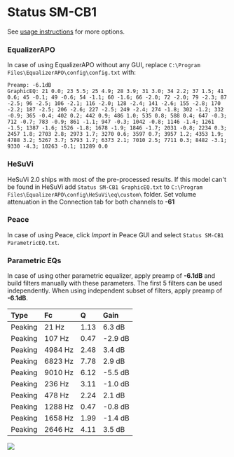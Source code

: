 # Status SM-CB1
See [usage instructions](https://github.com/jaakkopasanen/AutoEq#usage) for more options.

### EqualizerAPO
In case of using EqualizerAPO without any GUI, replace `C:\Program Files\EqualizerAPO\config\config.txt`
with:
```
Preamp: -6.1dB
GraphicEQ: 21 0.0; 23 5.5; 25 4.9; 28 3.9; 31 3.0; 34 2.2; 37 1.5; 41 0.6; 45 -0.1; 49 -0.6; 54 -1.1; 60 -1.6; 66 -2.0; 72 -2.0; 79 -2.3; 87 -2.5; 96 -2.5; 106 -2.1; 116 -2.0; 128 -2.4; 141 -2.6; 155 -2.8; 170 -2.2; 187 -2.5; 206 -2.6; 227 -2.5; 249 -2.4; 274 -1.8; 302 -1.2; 332 -0.9; 365 -0.4; 402 0.2; 442 0.9; 486 1.0; 535 0.8; 588 0.4; 647 -0.3; 712 -0.7; 783 -0.9; 861 -1.1; 947 -0.3; 1042 -0.8; 1146 -1.4; 1261 -1.5; 1387 -1.6; 1526 -1.8; 1678 -1.9; 1846 -1.7; 2031 -0.8; 2234 0.3; 2457 1.8; 2703 2.8; 2973 1.7; 3270 0.6; 3597 0.7; 3957 1.2; 4353 1.9; 4788 3.2; 5267 3.7; 5793 1.7; 6373 2.1; 7010 2.5; 7711 0.3; 8482 -3.1; 9330 -4.3; 10263 -0.1; 11289 0.0
```

### HeSuVi
HeSuVi 2.0 ships with most of the pre-processed results. If this model can't be found in HeSuVi add
`Status SM-CB1 GraphicEQ.txt` to `C:\Program Files\EqualizerAPO\config\HeSuVi\eq\custom\` folder.
Set volume attenuation in the Connection tab for both channels to **-61**

### Peace
In case of using Peace, click *Import* in Peace GUI and select `Status SM-CB1 ParametricEQ.txt`.

### Parametric EQs
In case of using other parametric equalizer, apply preamp of **-6.1dB** and build filters manually
with these parameters. The first 5 filters can be used independently.
When using independent subset of filters, apply preamp of **-6.1dB**.

| Type    | Fc      |    Q | Gain    |
|:--------|:--------|:-----|:--------|
| Peaking | 21 Hz   | 1.13 | 6.3 dB  |
| Peaking | 107 Hz  | 0.47 | -2.9 dB |
| Peaking | 4984 Hz | 2.48 | 3.4 dB  |
| Peaking | 6823 Hz | 7.78 | 2.9 dB  |
| Peaking | 9010 Hz | 6.12 | -5.5 dB |
| Peaking | 236 Hz  | 3.11 | -1.0 dB |
| Peaking | 478 Hz  | 2.24 | 2.1 dB  |
| Peaking | 1288 Hz | 0.47 | -0.8 dB |
| Peaking | 1658 Hz | 1.99 | -1.4 dB |
| Peaking | 2646 Hz | 4.11 | 3.5 dB  |

![](https://raw.githubusercontent.com/jaakkopasanen/AutoEq/master/results/innerfidelity/sbaf-serious/Status%20SM-CB1/Status%20SM-CB1.png)